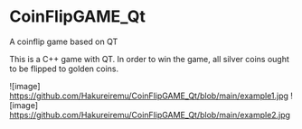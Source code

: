 # CoinFlipGAME_Qt
A coinflip game based on QT

This is a C++ game with QT. In order to win the game, all silver coins ought to be flipped to golden coins. 

![image] https://github.com/Hakureiremu/CoinFlipGAME_Qt/blob/main/example1.jpg
![image] https://github.com/Hakureiremu/CoinFlipGAME_Qt/blob/main/example2.jpg

